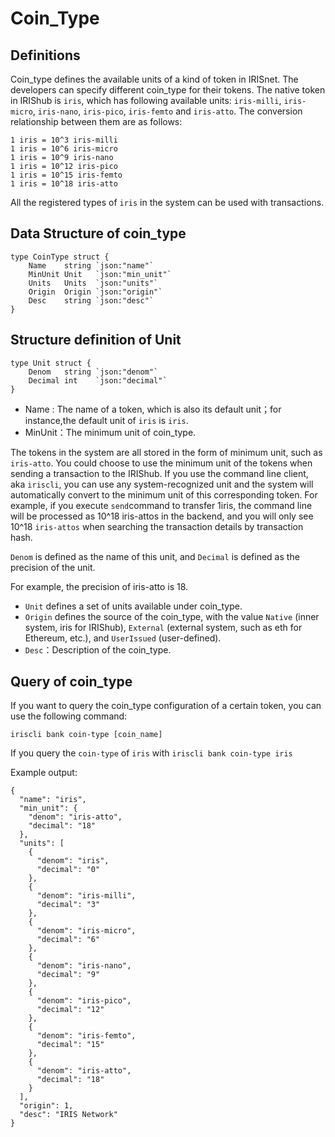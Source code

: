 # Coin_Type

##  Definitions

Coin_type defines the available units of a kind of token in IRISnet. The developers can specify different coin_type for  their tokens. The native token in IRIShub is `iris`, which has following available units: `iris-milli`, `iris-micro`, `iris-nano`, `iris-pico`, `iris-femto` and `iris-atto`. The conversion relationship between them are as follows:

```
1 iris = 10^3 iris-milli
1 iris = 10^6 iris-micro
1 iris = 10^9 iris-nano
1 iris = 10^12 iris-pico
1 iris = 10^15 iris-femto
1 iris = 10^18 iris-atto
```

All the registered types of `iris` in the system can be used with transactions.

## Data Structure of coin_type

```golang
type CoinType struct {
	Name    string `json:"name"`
	MinUnit Unit   `json:"min_unit"`
	Units   Units  `json:"units"`
	Origin  Origin `json:"origin"`
	Desc    string `json:"desc"`
}
```

## Structure definition of Unit

```golang
type Unit struct {
	Denom   string `json:"denom"`
	Decimal int    `json:"decimal"`
}
```

* Name : The name of a token, which is also its default unit；for instance,the default unit of `iris` is `iris`.
* MinUnit：The  minimum unit of coin_type. 

The tokens in the system are all stored in the form of minimum unit, 
such as `iris-atto`. You could choose to use the minimum unit of the tokens when sending a transaction to the IRIShub. 
If you use the command line client, aka `iriscli`, you can use any system-recognized unit and the system 
will automatically convert to the minimum unit of this corresponding token. For example, if you execute `send`command 
to transfer 1iris, the command line will be processed as 10^18 iris-attos in the backend, and you will only 
see 10^18 `iris-attos` when searching the transaction details by transaction hash.



`Denom` is defined as the name of this unit, and `Decimal` is defined as the precision of the unit. 

For example, the precision of iris-atto is 18.

* `Unit` defines a set of units available under coin_type.
* `Origin` defines the source of the coin_type, with the value `Native` (inner system, iris for IRIShub), 
`External` (external system, such as eth for Ethereum, etc.), and `UserIssued` (user-defined).
* `Desc`：Description of the coin_type.

## Query of coin_type

If you want to query the coin_type configuration of a certain token, you can use the following command:

```golang
iriscli bank coin-type [coin_name]
```

If you query the `coin-type` of `iris` with `iriscli bank coin-type iris`
 
Example output:
```$xslt
{
  "name": "iris",
  "min_unit": {
    "denom": "iris-atto",
    "decimal": "18"
  },
  "units": [
    {
      "denom": "iris",
      "decimal": "0"
    },
    {
      "denom": "iris-milli",
      "decimal": "3"
    },
    {
      "denom": "iris-micro",
      "decimal": "6"
    },
    {
      "denom": "iris-nano",
      "decimal": "9"
    },
    {
      "denom": "iris-pico",
      "decimal": "12"
    },
    {
      "denom": "iris-femto",
      "decimal": "15"
    },
    {
      "denom": "iris-atto",
      "decimal": "18"
    }
  ],
  "origin": 1,
  "desc": "IRIS Network"
}
```